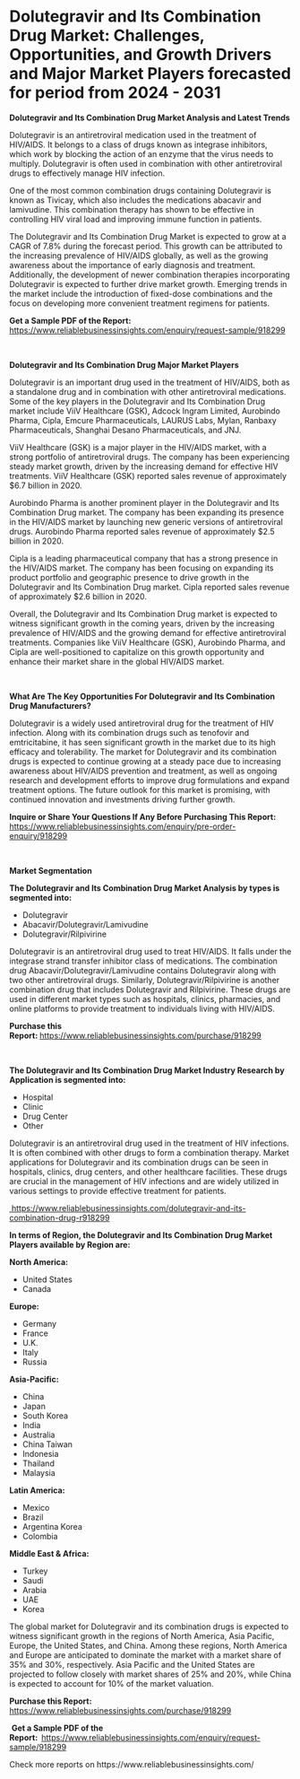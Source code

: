 <p><h1>Dolutegravir and Its Combination Drug Market: Challenges, Opportunities, and Growth Drivers and Major Market Players forecasted for period from 2024 - 2031</h1></p><p><strong>Dolutegravir and Its Combination Drug Market Analysis and Latest Trends</strong></p>
<p><p>Dolutegravir is an antiretroviral medication used in the treatment of HIV/AIDS. It belongs to a class of drugs known as integrase inhibitors, which work by blocking the action of an enzyme that the virus needs to multiply. Dolutegravir is often used in combination with other antiretroviral drugs to effectively manage HIV infection.</p><p>One of the most common combination drugs containing Dolutegravir is known as Tivicay, which also includes the medications abacavir and lamivudine. This combination therapy has shown to be effective in controlling HIV viral load and improving immune function in patients.</p><p>The Dolutegravir and Its Combination Drug Market is expected to grow at a CAGR of 7.8% during the forecast period. This growth can be attributed to the increasing prevalence of HIV/AIDS globally, as well as the growing awareness about the importance of early diagnosis and treatment. Additionally, the development of newer combination therapies incorporating Dolutegravir is expected to further drive market growth. Emerging trends in the market include the introduction of fixed-dose combinations and the focus on developing more convenient treatment regimens for patients.</p></p>
<p><strong>Get a Sample PDF of the Report:&nbsp;</strong> <a href="https://www.reliablebusinessinsights.com/enquiry/request-sample/918299">https://www.reliablebusinessinsights.com/enquiry/request-sample/918299</a></p>
<p>&nbsp;</p>
<p><strong>Dolutegravir and Its Combination Drug Major Market Players</strong></p>
<p><p>Dolutegravir is an important drug used in the treatment of HIV/AIDS, both as a standalone drug and in combination with other antiretroviral medications. Some of the key players in the Dolutegravir and Its Combination Drug market include ViiV Healthcare (GSK), Adcock Ingram Limited, Aurobindo Pharma, Cipla, Emcure Pharmaceuticals, LAURUS Labs, Mylan, Ranbaxy Pharmaceuticals, Shanghai Desano Pharmaceuticals, and JNJ.</p><p>ViiV Healthcare (GSK) is a major player in the HIV/AIDS market, with a strong portfolio of antiretroviral drugs. The company has been experiencing steady market growth, driven by the increasing demand for effective HIV treatments. ViiV Healthcare (GSK) reported sales revenue of approximately $6.7 billion in 2020.</p><p>Aurobindo Pharma is another prominent player in the Dolutegravir and Its Combination Drug market. The company has been expanding its presence in the HIV/AIDS market by launching new generic versions of antiretroviral drugs. Aurobindo Pharma reported sales revenue of approximately $2.5 billion in 2020.</p><p>Cipla is a leading pharmaceutical company that has a strong presence in the HIV/AIDS market. The company has been focusing on expanding its product portfolio and geographic presence to drive growth in the Dolutegravir and Its Combination Drug market. Cipla reported sales revenue of approximately $2.6 billion in 2020.</p><p>Overall, the Dolutegravir and Its Combination Drug market is expected to witness significant growth in the coming years, driven by the increasing prevalence of HIV/AIDS and the growing demand for effective antiretroviral treatments. Companies like ViiV Healthcare (GSK), Aurobindo Pharma, and Cipla are well-positioned to capitalize on this growth opportunity and enhance their market share in the global HIV/AIDS market.</p></p>
<p>&nbsp;</p>
<p><strong>What Are The Key Opportunities For Dolutegravir and Its Combination Drug Manufacturers?</strong></p>
<p><p>Dolutegravir is a widely used antiretroviral drug for the treatment of HIV infection. Along with its combination drugs such as tenofovir and emtricitabine, it has seen significant growth in the market due to its high efficacy and tolerability. The market for Dolutegravir and its combination drugs is expected to continue growing at a steady pace due to increasing awareness about HIV/AIDS prevention and treatment, as well as ongoing research and development efforts to improve drug formulations and expand treatment options. The future outlook for this market is promising, with continued innovation and investments driving further growth.</p></p>
<p><strong>Inquire or Share Your Questions If Any Before Purchasing This Report:</strong> <a href="https://www.reliablebusinessinsights.com/enquiry/pre-order-enquiry/918299">https://www.reliablebusinessinsights.com/enquiry/pre-order-enquiry/918299</a></p>
<p>&nbsp;</p>
<p><strong>Market Segmentation</strong></p>
<p><strong>The Dolutegravir and Its Combination Drug Market Analysis by types is segmented into:</strong></p>
<p><ul><li>Dolutegravir</li><li>Abacavir/Dolutegravir/Lamivudine</li><li>Dolutegravir/Rilpivirine</li></ul></p>
<p><p>Dolutegravir is an antiretroviral drug used to treat HIV/AIDS. It falls under the integrase strand transfer inhibitor class of medications. The combination drug Abacavir/Dolutegravir/Lamivudine contains Dolutegravir along with two other antiretroviral drugs. Similarly, Dolutegravir/Rilpivirine is another combination drug that includes Dolutegravir and Rilpivirine. These drugs are used in different market types such as hospitals, clinics, pharmacies, and online platforms to provide treatment to individuals living with HIV/AIDS.</p></p>
<p><strong>Purchase this Report:&nbsp;</strong><a href="https://www.reliablebusinessinsights.com/purchase/918299">https://www.reliablebusinessinsights.com/purchase/918299</a></p>
<p>&nbsp;</p>
<p><strong>The Dolutegravir and Its Combination Drug Market Industry Research by Application is segmented into:</strong></p>
<p><ul><li>Hospital</li><li>Clinic</li><li>Drug Center</li><li>Other</li></ul></p>
<p><p>Dolutegravir is an antiretroviral drug used in the treatment of HIV infections. It is often combined with other drugs to form a combination therapy. Market applications for Dolutegravir and its combination drugs can be seen in hospitals, clinics, drug centers, and other healthcare facilities. These drugs are crucial in the management of HIV infections and are widely utilized in various settings to provide effective treatment for patients.</p></p>
<p><a href="https://www.reliablebusinessinsights.com/dolutegravir-and-its-combination-drug-r918299">&nbsp;https://www.reliablebusinessinsights.com/dolutegravir-and-its-combination-drug-r918299</a></p>
<p><strong>In terms of Region, the Dolutegravir and Its Combination Drug Market Players available by Region are:</strong></p>
<p>
    <p> <strong> North America: </strong>
        <ul>
            <li>United States</li>
            <li>Canada</li>
        </ul>
        </p> 
    <p> <strong> Europe: </strong>
        <ul>
            <li>Germany</li>
            <li>France</li>
            <li>U.K.</li>
            <li>Italy</li>
            <li>Russia</li>
        </ul>
        </p> 
    <p> <strong> Asia-Pacific: </strong>
        <ul>
            <li>China</li>
            <li>Japan</li>
            <li>South Korea</li>
            <li>India</li>
            <li>Australia</li>
            <li>China Taiwan</li>
            <li>Indonesia</li>
            <li>Thailand</li>
            <li>Malaysia</li>
        </ul>
        </p> 
    <p> <strong> Latin America: </strong>
        <ul>
            <li>Mexico</li>
            <li>Brazil</li>
            <li>Argentina Korea</li>
            <li>Colombia</li>
        </ul>
        </p> 
    <p> <strong> Middle East & Africa: </strong>
        <ul>
            <li>Turkey</li>
            <li>Saudi</li>
            <li>Arabia</li>
            <li>UAE</li>
            <li>Korea</li>
        </ul>
    </p>
    </p>
<p><p>The global market for Dolutegravir and its combination drugs is expected to witness significant growth in the regions of North America, Asia Pacific, Europe, the United States, and China. Among these regions, North America and Europe are anticipated to dominate the market with a market share of 35% and 30%, respectively. Asia Pacific and the United States are projected to follow closely with market shares of 25% and 20%, while China is expected to account for 10% of the market valuation.</p></p>
<p><strong>Purchase this Report: </strong><a href="https://www.reliablebusinessinsights.com/purchase/918299">https://www.reliablebusinessinsights.com/purchase/918299</a></p>
<p>&nbsp;<strong>Get a Sample PDF of the Report:&nbsp;&nbsp;</strong><a href="https://www.reliablebusinessinsights.com/enquiry/request-sample/918299">https://www.reliablebusinessinsights.com/enquiry/request-sample/918299</a></p>
<p><strong></strong></p>
<p>Check more reports on https://www.reliablebusinessinsights.com/</p>